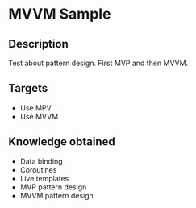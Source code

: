 # MVVM Sample
## Description
Test about pattern design. First MVP and then MVVM.

## Targets
* Use MPV
* Use MVVM

## Knowledge obtained
* Data binding
* Coroutines
* Live templates
* MVP pattern design
* MVVM pattern design